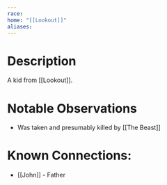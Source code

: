 ```yaml
---
race: 
home: "[[Lookout]]"
aliases:
---
```


# Description

A kid from [[Lookout]].

# Notable Observations

- Was taken and presumably killed by [[The Beast]] 

# Known Connections:
- [[John]] - Father